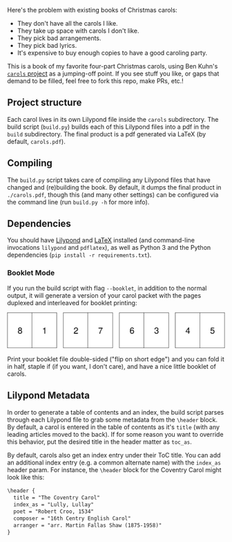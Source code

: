 Here's the problem with existing books of Christmas carols:

- They don't have all the carols I like.
- They take up space with carols I don't like.
- They pick bad arrangements.
- They pick bad lyrics.
- It's expensive to buy enough copies to have a good caroling party.

This is a book of my favorite four-part Christmas carols, using Ben Kuhn's [`carols` project](https://github.com/benkuhn/carols) as a jumping-off point. If you see stuff you like, or gaps that demand to be filled, feel free to fork this repo, make PRs, etc.!

## Project structure

Each carol lives in its own Lilypond file inside the `carols` subdirectory. The build script (`build.py`) builds each of this Lilypond files into a pdf in the `build` subdirectory. The final product is a pdf generated via LaTeX (by default, `carols.pdf`).

## Compiling

The `build.py` script takes care of compiling any Lilypond files that have changed and (re)building the book. By default, it dumps the final product in `./carols.pdf`, though this (and many other settings) can be configured via the command line (run `build.py -h` for more info).

## Dependencies

You should have [Lilypond](http://lilypond.org/download.html) and [LaTeX](https://www.latex-project.org/get/) installed (and command-line invocations `lilypond` and `pdflatex`), as well as Python 3 and the Python dependencies (`pip install -r requirements.txt`).

### Booklet Mode

If you run the build script with flag `--booklet`, in addition to the normal output, it will generate a version of your carol packet with the pages duplexed and interleaved for booklet printing:

![Booklet page layout](/resources/booklet-pages.png?raw=true "Booklet page layout")

Print your booklet file double-sided ("flip on short edge") and you can fold it in half, staple if (if you want, I don't care), and have a nice little booklet of carols.

## Lilypond Metadata

In order to generate a table of contents and an index, the build script parses through each Lilypond file to grab some metadata from the `\header` block. By default, a carol is entered in the table of contents as it's `title` (with any leading articles moved to the back). If for some reason you want to override this behavior, put the desired title in the header matter as `toc_as`.

By default, carols also get an index entry under their ToC title. You can add an additional index entry (e.g. a common alternate name) with the `index_as` header param. For instance, the `\header` block for the Coventry Carol might look like this:

```
\header {
  title = "The Coventry Carol"
  index_as = "Lully, Lullay"
  poet = "Robert Croo, 1534"
  composer = "16th Centry English Carol"
  arranger = "arr. Martin Fallas Shaw (1875-1958)"
}
```
